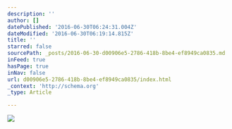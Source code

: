 ```yaml
---
description: ''
author: []
datePublished: '2016-06-30T06:24:31.004Z'
dateModified: '2016-06-30T06:19:14.815Z'
title: ''
starred: false
sourcePath: _posts/2016-06-30-d00906e5-2786-418b-8be4-ef8949ca0835.md
inFeed: true
hasPage: true
inNav: false
url: d00906e5-2786-418b-8be4-ef8949ca0835/index.html
_context: 'http://schema.org'
_type: Article

---
```

![](https://the-grid-user-content.s3-us-west-2.amazonaws.com/1460600e-3066-4ce0-b3ce-843a0c71032c.jpg)